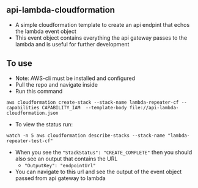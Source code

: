 ## api-lambda-cloudformation

* A simple cloudformation template to create an api endpint that echos the lambda event object
* This event object contains everything the api gateway passes to the lambda and is useful for further development



## To use
* Note: AWS-cli must be installed and configured
* Pull the repo and navigate inside
* Run this command
```
aws cloudformation create-stack --stack-name lambda-repeater-cf --capabilities CAPABILITY_IAM  --template-body file://api-lambda-cloudformation.json
```
* To view the status run:
```
watch -n 5 aws cloudformation describe-stacks --stack-name "lambda-repeater-test-cf"
```

* When you see the ```"StackStatus": "CREATE_COMPLETE"``` then you should also see an output that contains the URL
    *  ``` "OutputKey": "endpointUrl" ```
* You can navigate to this url and see the output of the event object passed from api gateway to lambda